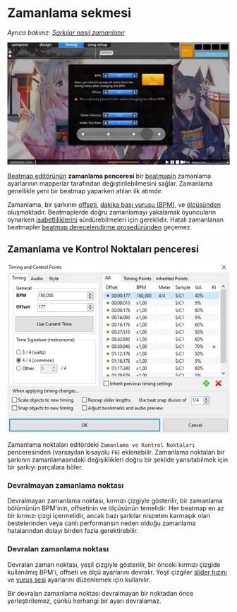 # Zamanlama sekmesi

*Ayrıca bakınız: [Şarkılar nasıl zamanlanır](/wiki/Guides/How_to_Time_Songs)*

![Editördeki zamanlama penceresinin ekran görüntüsü](/wiki/shared/timing/Timing_base.jpg)

[Beatmap editörünün](/wiki/Client/Beatmap_editor) **zamanlama penceresi** bir [beatmapin](/wiki/Beatmap) zamanlama ayarlarının mapperlar tarafından değiştirilebilmesini sağlar. Zamanlama genellikle yeni bir beatmap yaparken atılan ilk atımdır.

Zamanlama, bir şarkının [offseti](/wiki/Beatmapping/Offset), [dakika başı vuruşu (BPM)](/wiki/Beatmapping/Beats_per_minute), ve [ölçüsünden](https://en.wikipedia.org/wiki/Metre_(music)) oluşmaktadır. Beatmaplerde doğru zamanlamayı yakalamak oyuncuların oynarken [isabetliliklerini](/wiki/Gameplay/Accuracy) sürdürebilmeleri için gereklidir. Hatalı zamanlanan beatmapler [beatmap derecelendirme prosedüründen](/wiki/Beatmap_ranking_procedure) geçemez.

## Zamanlama ve Kontrol Noktaları penceresi

![Zamanlama ve Kontrol Noktaları penceresi ekran görüntüsü](/wiki/shared/timing/TimingSetup.png)

Zamanlama noktaları editördeki `Zamanlama ve Kontrol Noktaları` penceresinden (varsayılan kısayolu `F6`) eklenebilir. Zamanlama noktaları bir şarkının zamanlamasındaki değişiklikleri doğru bir şekilde yansıtabilmek için bir şarkıyı parçalara böler.

### Devralmayan zamanlama noktası

Devralmayan zamanlama noktası, kırmızı çizgiyle gösterilir, bir zamanlama bölümünün BPM'inin, offsetinin ve ölçüsünün temelidir. Her beatmap en az bir kırmızı çizgi içermelidir, ancak bazı şarkılar nispeten karmaşık olan bestelerinden veya canlı performansın neden olduğu zamanlama hatalarından dolayı birden fazla gerektirebilir.

### Devralan zamanlama noktası

Devralan zaman noktası, yeşil çizgiyle gösterilir, bir önceki kırmızı çizgide kullanılmış BPM'i, offseti ve ölçü ayarlarını devralır. Yeşil çizgiler [slider hızını](/wiki/Hit_object/Slider_velocity) ve [vuruş sesi](/wiki/Beatmapping/Hitsound) ayarlarını düzenlemek için kullanılır.

Bir devralan zamanlama noktası devralmayan bir noktadan önce yerleştirilemez, çünkü herhangi bir ayarı devralamaz.
